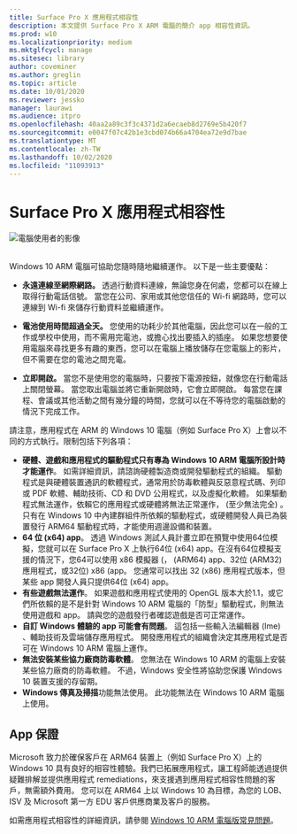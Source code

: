 ```yaml
---
title: Surface Pro X 應用程式相容性
description: 本文提供 Surface Pro X ARM 電腦的簡介 app 相容性資訊。
ms.prod: w10
ms.localizationpriority: medium
ms.mktglfcycl: manage
ms.sitesec: library
author: coveminer
ms.author: greglin
ms.topic: article
ms.date: 10/01/2020
ms.reviewer: jessko
manager: laurawi
ms.audience: itpro
ms.openlocfilehash: 40aa2a89c3f3c4371d2a6ecaeb8d2769e5b420f7
ms.sourcegitcommit: e0047f07c42b1e3cbd074b66a4704ea72e9d7bae
ms.translationtype: MT
ms.contentlocale: zh-TW
ms.lasthandoff: 10/02/2020
ms.locfileid: "11093913"
---
```

# Surface Pro X 應用程式相容性



 ![電腦使用者的影像](images/4527790_en_4.png)<br><br>



Windows 10 ARM 電腦可協助您隨時隨地繼續運作。 以下是一些主要優點：

- **永遠連線至網際網路。** 透過行動資料連線，無論您身在何處，您都可以在線上取得行動電話信號。 當您在公司、家用或其他您信任的 Wi-fi 網路時，您可以連線到 Wi-fi 來儲存行動資料並繼續運作。

- **電池使用時間超過全天。**  您使用的功耗少於其他電腦，因此您可以在一般的工作或學校中使用，而不需用完電池，或擔心找出要插入的插座。 如果您想要使用電腦來尋找更多有趣的東西，您可以在電腦上播放儲存在您電腦上的影片，但不需要在您的電池之間充電。

- **立即開啟。** 當您不是使用您的電腦時，只要按下電源按鈕，就像您在行動電話上關閉螢幕。 當您取出電腦並將它重新開啟時，它會立即開啟。 每當您在課程、會議或其他活動之間有幾分鐘的時間，您就可以在不等待您的電腦啟動的情況下完成工作。

請注意，應用程式在 ARM 的 Windows 10 電腦（例如 Surface Pro X）上會以不同的方式執行。限制包括下列各項：

- **硬體、遊戲和應用程式的驅動程式只有專為 Windows 10 ARM 電腦所設計時才能運作**。 如需詳細資訊，請諮詢硬體製造商或開發驅動程式的組織。 驅動程式是與硬體裝置通訊的軟體程式，通常用於防毒軟體與反惡意程式碼、列印或 PDF 軟體、輔助技術、CD 和 DVD 公用程式，以及虛擬化軟體。 如果驅動程式無法運作，依賴它的應用程式或硬體將無法正常運作， (至少無法完全) 。 只有在 Windows 10 中內建群組件所依賴的驅動程式，或硬體開發人員已為裝置發行 ARM64 驅動程式時，才能使用週邊設備和裝置。
- **64 位 (x64) app**。 透過 Windows 測試人員計畫立即在預覽中使用64位模擬，您就可以在 Surface Pro X 上執行64位 (x64) app。在沒有64位模擬支援的情況下，您64可以使用 x86 模擬器 (， (ARM64) app、32位 (ARM32) 應用程式，或32位) x86 (app。 您通常可以找出 32 (x86) 應用程式版本，但某些 app 開發人員只提供64位 (x64) app。
- **有些遊戲無法運作**。 如果遊戲和應用程式使用的 OpenGL 版本大於1.1，或它們所依賴的是不是針對 Windows 10 ARM 電腦的「防型」驅動程式，則無法使用遊戲和 app。 請與您的遊戲發行者確認遊戲是否可正常運作。
- **自訂 Windows 體驗的 app 可能會有問題**。 這包括一些輸入法編輯器 (Ime) 、輔助技術及雲端儲存應用程式。 開發應用程式的組織會決定其應用程式是否可在 Windows 10 ARM 電腦上運作。
- **無法安裝某些協力廠商防毒軟體**。 您無法在 Windows 10 ARM 的電腦上安裝某些協力廠商的防毒軟體。 不過，Windows 安全性將協助您保護 Windows 10 裝置支援的存留期。
- **Windows 傳真及掃描**功能無法使用。 此功能無法在 Windows 10 ARM 電腦上使用。

##  <a name="app-assure"></a>App 保證

Microsoft 致力於確保客戶在 ARM64 裝置上（例如 Surface Pro X）上的 Windows 10 具有良好的相容性體驗。我們已拓展應用程式，讓工程師能透過提供疑難排解並提供應用程式 remediations，來支援遇到應用程式相容性問題的客戶，無需額外費用。 您可以在 ARM64 上以 Windows 10 為目標，為您的 LOB、ISV 及 Microsoft 第一方 EDU 客戶供應商業及客戶的服務。 

如需應用程式相容性的詳細資訊，請參閱 [Windows 10 ARM 電腦版常見問題](https://support.microsoft.com/en-us/help/4521606)。
